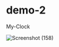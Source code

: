 # demo-2
My-Clock

![Screenshot (158)](https://github.com/Lu3k-118888/My-Clock/assets/110411127/12c30bcb-2d12-4408-a1f9-ef2694ebe879)

